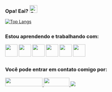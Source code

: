 ### Opa! Eai? <img alt="Gui-pic" height="25" src="https://media.tenor.com/SNL9_xhZl9oAAAAj/waving-hand-joypixels.gif">


[![Top Langs](https://github-readme-stats.vercel.app/api/top-langs/?username=guilhermeblmr&layout=compact&show_icons=true&theme=radical)](https://github.com/guilhermeblmr/github-readme-stats)

##

### Estou aprendendo e trabalhando com:

<div>
  <img src="https://cdn.jsdelivr.net/gh/devicons/devicon/icons/html5/html5-original.svg" loading="lazy" height="40"/>
  <img src="https://cdn.jsdelivr.net/gh/devicons/devicon/icons/css3/css3-original.svg" loading="lazy" height="40"/>
  <img src="https://cdn.jsdelivr.net/gh/devicons/devicon/icons/javascript/javascript-original.svg" loading="lazy" height="40"/>
  <img src="https://cdn.jsdelivr.net/gh/devicons/devicon/icons/bootstrap/bootstrap-original.svg" loading="lazy" height="40"/>
  <img src="https://cdn.jsdelivr.net/gh/devicons/devicon/icons/laravel/laravel-plain.svg" loading="lazy" height="40"/>
  <img src="https://cdn.jsdelivr.net/gh/devicons/devicon/icons/vuejs/vuejs-original.svg" loading="lazy" height="40"/>          
</div>

##

### Você pode entrar em contato comigo por:

<div>
  <a href="https://www.instagram.com/guilhermeblmr">
    <img src="https://res.cloudinary.com/practicaldev/image/fetch/s--Sg7TEMKA--/c_limit%2Cf_auto%2Cfl_progressive%2Cq_auto%2Cw_880/https://img.shields.io/badge/Instagram-E4405F%3Fstyle%3Dfor-the-badge%26logo%3Dinstagram%26logoColor%3Dwhite" loading="lazy" width="121" height="28">
  </a>
  <a href="mailto:guilhermbloem@gmail.com">
    <img src="https://img.shields.io/badge/-Gmail-%23333?style=for-the-badge&logo=gmail&logoColor=white" loading="lazy" width="83" height="28">
  </a>
  <a href="https://www.linkedin.com/in/guilherme-bloemer" target="_blank"><img src="https://img.shields.io/badge/-LinkedIn-%230077B5?style=for-the-badge&logo=linkedin&logoColor=white" target="_blank"></a> 
</div>
  
